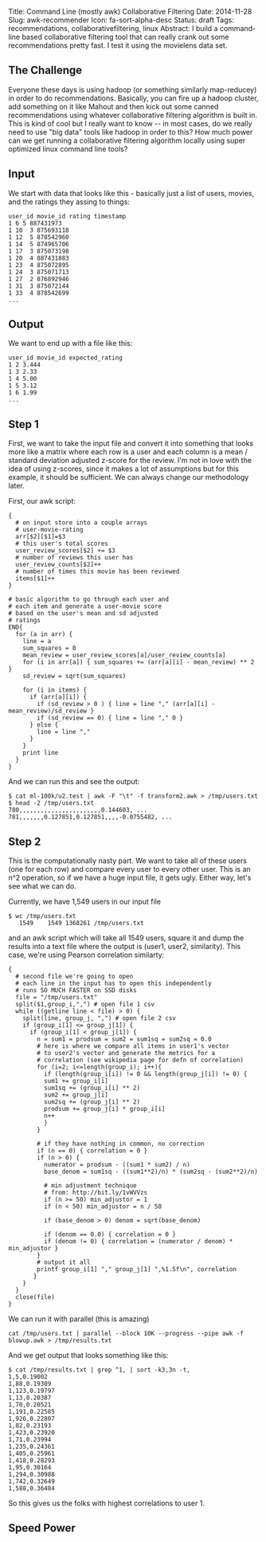 Title: Command Line (mostly awk) Collaborative Filtering
Date: 2014-11-28
Slug: awk-recommender
Icon: fa-sort-alpha-desc
Status: draft
Tags: recommendations, collaborativefiltering, linux
Abstract: I build a command-line based collaborative filtering tool that can really crank out some recommendations pretty fast. I test it using the movielens data set.

The Challenge
-----------
Everyone these days is using hadoop (or something similarly map-reducey) in order to do recommendations. Basically, you can fire up a hadoop cluster, add something on it like Mahout and then kick out some canned recommendations using whatever collaborative filtering algorithm is built in. This is kind of cool but I really want to know -- in most cases, do we really need to use "big data" tools like hadoop in order to this? How much power can we get running a collaborative filtering algorithm locally using super optimized linux command line tools?

Input
-----------
We start with data that looks like this - basically just a list of users, movies, and the ratings they assing to things:

```
user_id movie_id rating timestamp
1 6 5 887431973
1 10  3 875693118
1 12  5 878542960
1 14  5 874965706
1 17  3 875073198
1 20  4 887431883
1 23  4 875072895
1 24  3 875071713
1 27  2 876892946
1 31  3 875072144
1 33  4 878542699
...
```

Output
---------------

We want to end up with a file like this:

```
user_id movie_id expected_rating
1 2 3.444
1 3 2.33
1 4 5.00
1 5 3.12
1 6 1.99
...
```

Step 1
------------------
First, we want to take the input file and convert it into something that looks more like a matrix where each row is a user and each column is a mean / standard deviation adjusted z-score for the review. I'm not in love with the idea of using z-scores, since it makes a lot of assumptions but for this example, it should be sufficient. We can always change our methodology later.

First, our awk script:

```
{
  # on input store into a couple arrays
  # user-movie-rating
  arr[$2][$1]=$3
  # this user's total scores
  user_review_scores[$2] += $3
  # number of reviews this user has
  user_review_counts[$2]++
  # number of times this movie has been reviewed
  items[$1]++
}

# basic algorithm to go through each user and
# each item and generate a user-movie score
# based on the user's mean and sd adjusted 
# ratings
END{
  for (a in arr) {
    line = a
    sum_squares = 0
    mean_review = user_review_scores[a]/user_review_counts[a]
    for (i in arr[a]) { sum_squares += (arr[a][i] - mean_review) ** 2 }
    sd_review = sqrt(sum_squares)

    for (i in items) {
      if (arr[a][i]) {
        if (sd_review > 0 ) { line = line "," (arr[a][i] - mean_review)/sd_review }
        if (sd_review == 0) { line = line "," 0 }
      } else {
        line = line ","
      }
    }
    print line
  }
}
```

And we can run this and see the output:
```
$ cat ml-100k/u2.test | awk -F "\t" -f transform2.awk > /tmp/users.txt
$ head -2 /tmp/users.txt
780,,,,,,,,,,,,,,,,,,,,,,,0.144603, ...
781,,,,,,,0.127851,0.127851,,,,-0.0755482, ...
```

Step 2
---------------------------
This is the computationally nasty part. We want to take all of these users (one for each row) and compare every user to every other user. This is an n^2 operation, so if we have a huge input file, it gets ugly. Either way, let's see what we can do. 

Currently, we have 1,549 users in our input file

```
$ wc /tmp/users.txt
   1549    1549 1368261 /tmp/users.txt
```

and an awk script which will take all 1549 users, square it and dump the results into a text file where the output is (user1, user2, similarity). This case, we're using Pearson correlation similarty:

```
{
  # second file we're going to open
  # each line in the input has to open this independently
  # runs SO MUCH FASTER on SSD disks
  file = "/tmp/users.txt"
  split($1,group_i,",") # open file 1 csv
  while ((getline line < file) > 0) {
    split(line, group_j, ",") # open file 2 csv
    if (group_i[1] <= group_j[1]) {
      if (group_i[1] < group_j[1]) {
        n = sum1 = prodsum = sum2 = sum1sq = sum2sq = 0.0
        # here is where we compare all items in user1's vector
        # to user2's vector and generate the metrics for a 
        # correlation (see wikipedia page for defn of correlation)
        for (i=2; i<=length(group_i); i++){
          if (length(group_i[i]) != 0 && length(group_j[i]) != 0) {
          sum1 += group_i[i]
          sum1sq += (group_i[i] ** 2)
          sum2 += group_j[i]
          sum2sq += (group_j[i] ** 2)
          prodsum += group_j[i] * group_i[i]
          n++
          }
        }

        # if they have nothing in common, no correction
        if (n == 0) { correlation = 0 }
        if (n > 0) {
          numerator = prodsum - ((sum1 * sum2) / n)
          base_denom = sum1sq - ((sum1**2)/n) * (sum2sq - (sum2**2)/n)

          # min adjustment technique 
          # from: http://bit.ly/1vWVVzs
          if (n >= 50) min_adjustor = 1
          if (n < 50) min_adjustor = n / 50

          if (base_denom > 0) denom = sqrt(base_denom)

          if (denom == 0.0) { correlation = 0 }
          if (denom != 0) { correlation = (numerator / denom) * min_adjustor }
        }
        # output it all
        printf group_i[1] "," group_j[1] ",%1.5f\n", correlation
       }
    }
  }
  close(file)
}
```

We can run it with parallel (this is amazing)

```
cat /tmp/users.txt | parallel --block 10K --progress --pipe awk -f blowup.awk > /tmp/results.txt
```

And we get output that looks something like this:

```
$ cat /tmp/results.txt | grep ^1, | sort -k3,3n -t,
1,5,0.19002
1,88,0.19309
1,123,0.19797
1,13,0.20387
1,70,0.20521
1,191,0.22585
1,926,0.22807
1,82,0.23193
1,423,0.23920
1,71,0.23994
1,235,0.24361
1,405,0.25961
1,418,0.28293
1,95,0.30164
1,294,0.30988
1,742,0.32649
1,588,0.36484
```

So this gives us the folks with highest correlations to user 1.

Speed Power
-----------
